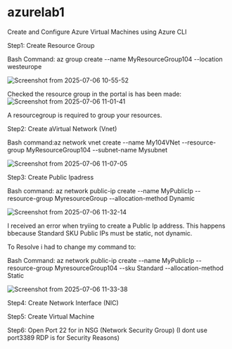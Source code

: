 # azurelab1
Create and Configure Azure Virtual Machines using Azure CLI

Step1: Create Resource Group

Bash Command: az group create --name MyResourceGroup104 --location westeurope

![Screenshot from 2025-07-06 10-55-52](https://github.com/user-attachments/assets/2f1efc1a-c463-4896-a30a-87b71809eef8)

Checked the resource group in the portal is has been made:
![Screenshot from 2025-07-06 11-01-41](https://github.com/user-attachments/assets/b29f1657-ebbf-4630-8223-755ca415282b)

A resourcegroup is required to group your resources.

Step2: Create  aVirtual Network (Vnet)

Bash command:az network vnet create --name My104VNet --resource-group MyResourceGroup104 --subnet-name Mysubnet

![Screenshot from 2025-07-06 11-07-05](https://github.com/user-attachments/assets/8cdbf434-c36d-4534-84bb-fd47dab14d93)


Step3: Create Public Ipadress

Bash command: az network public-ip create --name MyPublicIp --resource-group MyresourceGroup --allocation-method Dynamic 

![Screenshot from 2025-07-06 11-32-14](https://github.com/user-attachments/assets/4638764b-090d-4a35-afcf-6013ea5ca469)

I received an error when tryiing to create a Public Ip address. This happens bbecause Standard SKU Public IPs must be static, not dynamic.

To Resolve i had to change my command to:

Bash Command: az network public-ip create --name MyPublicIp --resource-group MyresourceGroup104 --sku Standard --allocation-method Static 

![Screenshot from 2025-07-06 11-33-38](https://github.com/user-attachments/assets/c84b0101-4255-4cd7-9dbb-7b503b94c70c)


Step4: Create Network Interface (NIC)

Step5: Create Virtual Machine

Step6: Open Port 22 for in NSG (Network Security Group) 
(I dont use port3389 RDP is for Security Reasons)
